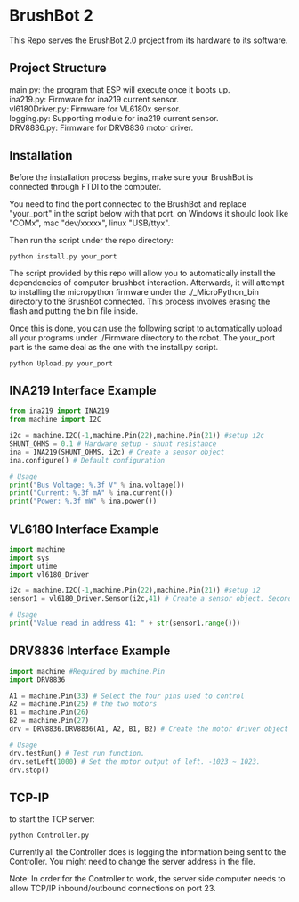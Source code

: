 # BrushBot 2

This Repo serves the BrushBot 2.0 project from its hardware to its software.

## Project Structure
main.py: the program that ESP will execute once it boots up.\
ina219.py: Firmware for ina219 current sensor.\
vl6180Driver.py: Firmware for VL6180x sensor.\
logging.py: Supporting module for ina219 current sensor.\
DRV8836.py: Firmware for DRV8836 motor driver.

## Installation
Before the installation process begins, make sure your BrushBot is connected through FTDI to the computer.

You need to find the port connected to the BrushBot and replace "your_port" in the script below with that port. on Windows it should look like "COMx", mac "dev/xxxxx", linux "USB/ttyx".

Then run the script under the repo directory:

    python install.py your_port

The script provided by this repo will allow you to automatically install the dependencies of computer-brushbot interaction. Afterwards, it will attempt to installing the micropython firmware under the ./_MicroPython_bin directory to the BrushBot connected. This process involves erasing the flash and putting the bin file inside.

Once this is done, you can use the following script to automatically upload all your programs under ./Firmware directory to the robot. The your_port part is the same deal as the one with the install.py script.

    python Upload.py your_port



## INA219 Interface Example

```python
from ina219 import INA219
from machine import I2C

i2c = machine.I2C(-1,machine.Pin(22),machine.Pin(21)) #setup i2c
SHUNT_OHMS = 0.1 # Hardware setup - shunt resistance
ina = INA219(SHUNT_OHMS, i2c) # Create a sensor object
ina.configure() # Default configuration

# Usage
print("Bus Voltage: %.3f V" % ina.voltage())
print("Current: %.3f mA" % ina.current())
print("Power: %.3f mW" % ina.power())
```

## VL6180 Interface Example

```python
import machine
import sys
import utime
import vl6180_Driver

i2c = machine.I2C(-1,machine.Pin(22),machine.Pin(21)) #setup i2
sensor1 = vl6180_Driver.Sensor(i2c,41) # Create a sensor object. Second parameter is the i2c address of the VL6180x sensor. 

# Usage
print("Value read in address 41: " + str(sensor1.range()))
```


## DRV8836 Interface Example

```python
import machine #Required by machine.Pin
import DRV8836

A1 = machine.Pin(33) # Select the four pins used to control
A2 = machine.Pin(25) # the two motors
B1 = machine.Pin(26)
B2 = machine.Pin(27)
drv = DRV8836.DRV8836(A1, A2, B1, B2) # Create the motor driver object

# Usage
drv.testRun() # Test run function.
drv.setLeft(1000) # Set the motor output of left. -1023 ~ 1023.
drv.stop()
```

## TCP-IP

to start the TCP server:

    python Controller.py

Currently all the Controller does is logging the information being sent to the Controller. You might need to change the server address in the file.

Note: In order for the Controller to work, the server side computer needs to allow TCP/IP inbound/outbound connections on port 23.